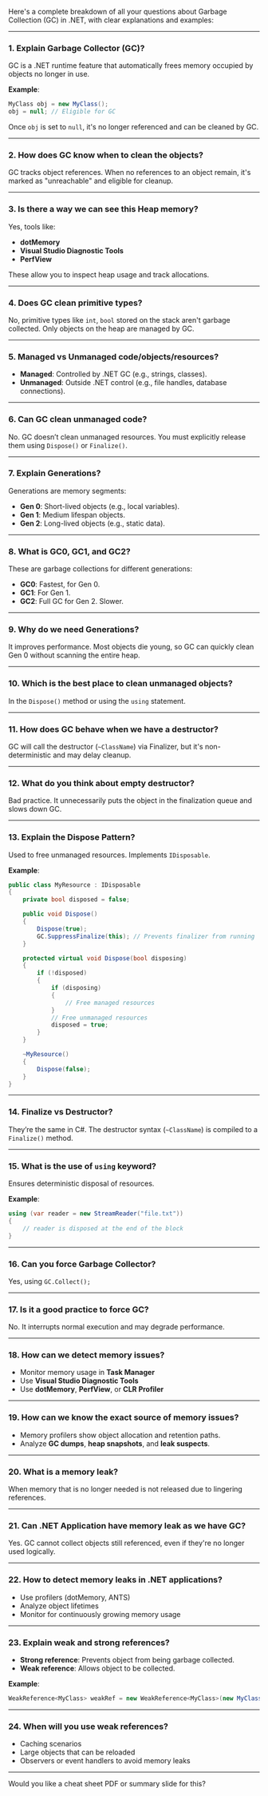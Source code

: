 Here's a complete breakdown of all your questions about Garbage Collection (GC) in .NET, with clear explanations and examples:

---

### **1. Explain Garbage Collector (GC)?**

GC is a .NET runtime feature that automatically frees memory occupied by objects no longer in use.

**Example**:

```csharp
MyClass obj = new MyClass();
obj = null; // Eligible for GC
```

Once `obj` is set to `null`, it's no longer referenced and can be cleaned by GC.

---

### **2. How does GC know when to clean the objects?**

GC tracks object references. When no references to an object remain, it's marked as "unreachable" and eligible for cleanup.

---

### **3. Is there a way we can see this Heap memory?**

Yes, tools like:

* **dotMemory**
* **Visual Studio Diagnostic Tools**
* **PerfView**

These allow you to inspect heap usage and track allocations.

---

### **4. Does GC clean primitive types?**

No, primitive types like `int`, `bool` stored on the stack aren't garbage collected. Only objects on the heap are managed by GC.

---

### **5. Managed vs Unmanaged code/objects/resources?**

* **Managed**: Controlled by .NET GC (e.g., strings, classes).
* **Unmanaged**: Outside .NET control (e.g., file handles, database connections).

---

### **6. Can GC clean unmanaged code?**

No. GC doesn’t clean unmanaged resources. You must explicitly release them using `Dispose()` or `Finalize()`.

---

### **7. Explain Generations?**

Generations are memory segments:

* **Gen 0**: Short-lived objects (e.g., local variables).
* **Gen 1**: Medium lifespan objects.
* **Gen 2**: Long-lived objects (e.g., static data).

---

### **8. What is GC0, GC1, and GC2?**

These are garbage collections for different generations:

* **GC0**: Fastest, for Gen 0.
* **GC1**: For Gen 1.
* **GC2**: Full GC for Gen 2. Slower.

---

### **9. Why do we need Generations?**

It improves performance. Most objects die young, so GC can quickly clean Gen 0 without scanning the entire heap.

---

### **10. Which is the best place to clean unmanaged objects?**

In the `Dispose()` method or using the `using` statement.

---

### **11. How does GC behave when we have a destructor?**

GC will call the destructor (`~ClassName`) via Finalizer, but it's non-deterministic and may delay cleanup.

---

### **12. What do you think about empty destructor?**

Bad practice. It unnecessarily puts the object in the finalization queue and slows down GC.

---

### **13. Explain the Dispose Pattern?**

Used to free unmanaged resources. Implements `IDisposable`.

**Example**:

```csharp
public class MyResource : IDisposable
{
    private bool disposed = false;

    public void Dispose()
    {
        Dispose(true);
        GC.SuppressFinalize(this); // Prevents finalizer from running
    }

    protected virtual void Dispose(bool disposing)
    {
        if (!disposed)
        {
            if (disposing)
            {
                // Free managed resources
            }
            // Free unmanaged resources
            disposed = true;
        }
    }

    ~MyResource()
    {
        Dispose(false);
    }
}
```

---

### **14. Finalize vs Destructor?**

They’re the same in C#. The destructor syntax (`~ClassName`) is compiled to a `Finalize()` method.

---

### **15. What is the use of `using` keyword?**

Ensures deterministic disposal of resources.

**Example**:

```csharp
using (var reader = new StreamReader("file.txt"))
{
    // reader is disposed at the end of the block
}
```

---

### **16. Can you force Garbage Collector?**

Yes, using `GC.Collect();`

---

### **17. Is it a good practice to force GC?**

No. It interrupts normal execution and may degrade performance.

---

### **18. How can we detect memory issues?**

* Monitor memory usage in **Task Manager**
* Use **Visual Studio Diagnostic Tools**
* Use **dotMemory**, **PerfView**, or **CLR Profiler**

---

### **19. How can we know the exact source of memory issues?**

* Memory profilers show object allocation and retention paths.
* Analyze **GC dumps**, **heap snapshots**, and **leak suspects**.

---

### **20. What is a memory leak?**

When memory that is no longer needed is not released due to lingering references.

---

### **21. Can .NET Application have memory leak as we have GC?**

Yes. GC cannot collect objects still referenced, even if they're no longer used logically.

---

### **22. How to detect memory leaks in .NET applications?**

* Use profilers (dotMemory, ANTS)
* Analyze object lifetimes
* Monitor for continuously growing memory usage

---

### **23. Explain weak and strong references?**

* **Strong reference**: Prevents object from being garbage collected.
* **Weak reference**: Allows object to be collected.

**Example**:

```csharp
WeakReference<MyClass> weakRef = new WeakReference<MyClass>(new MyClass());
```

---

### **24. When will you use weak references?**

* Caching scenarios
* Large objects that can be reloaded
* Observers or event handlers to avoid memory leaks

---

Would you like a cheat sheet PDF or summary slide for this?
